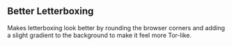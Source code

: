 
## Better Letterboxing

Makes letterboxing look better by rounding the browser corners and adding a slight gradient to the background to make it feel more Tor-like.
